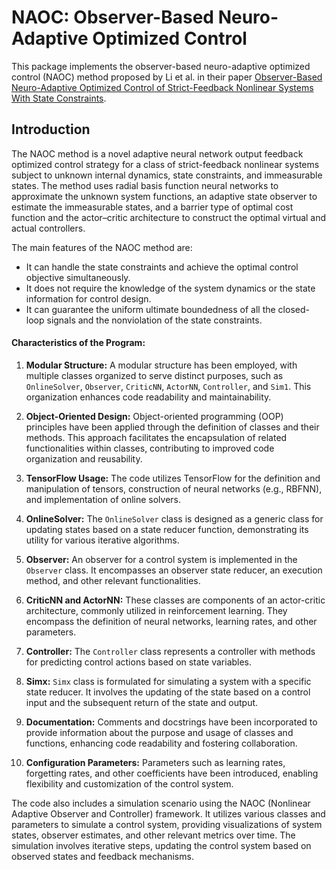 # NAOC: Observer-Based Neuro-Adaptive Optimized Control

This package implements the observer-based neuro-adaptive optimized control (NAOC) method proposed by Li et al. in their paper [Observer-Based Neuro-Adaptive Optimized Control of Strict-Feedback Nonlinear Systems With State Constraints](https://ieeexplore.ieee.org/document/9336267).

## Introduction

The NAOC method is a novel adaptive neural network output feedback optimized control strategy for a class of strict-feedback nonlinear systems subject to unknown internal dynamics, state constraints, and immeasurable states. The method uses radial basis function neural networks to approximate the unknown system functions, an adaptive state observer to estimate the immeasurable states, and a barrier type of optimal cost function and the actor–critic architecture to construct the optimal virtual and actual controllers.

The main features of the NAOC method are:

- It can handle the state constraints and achieve the optimal control objective simultaneously.
- It does not require the knowledge of the system dynamics or the state information for control design.
- It can guarantee the uniform ultimate boundedness of all the closed-loop signals and the nonviolation of the state constraints.


#### Characteristics of the Program:

1. **Modular Structure:** A modular structure has been employed, with multiple classes organized to serve distinct purposes, such as `OnlineSolver`, `Observer`, `CriticNN`, `ActorNN`, `Controller`, and `Sim1`. This organization enhances code readability and maintainability.

2. **Object-Oriented Design:** Object-oriented programming (OOP) principles have been applied through the definition of classes and their methods. This approach facilitates the encapsulation of related functionalities within classes, contributing to improved code organization and reusability.

3. **TensorFlow Usage:** The code utilizes TensorFlow for the definition and manipulation of tensors, construction of neural networks (e.g., RBFNN), and implementation of online solvers.

4. **OnlineSolver:** The `OnlineSolver` class is designed as a generic class for updating states based on a state reducer function, demonstrating its utility for various iterative algorithms.

5. **Observer:** An observer for a control system is implemented in the `Observer` class. It encompasses an observer state reducer, an execution method, and other relevant functionalities.

6. **CriticNN and ActorNN:** These classes are components of an actor-critic architecture, commonly utilized in reinforcement learning. They encompass the definition of neural networks, learning rates, and other parameters.

7. **Controller:** The `Controller` class represents a controller with methods for predicting control actions based on state variables.

8. **Simx:** `Simx` class is formulated for simulating a system with a specific state reducer. It involves the updating of the state based on a control input and the subsequent return of the state and output.

9. **Documentation:** Comments and docstrings have been incorporated to provide information about the purpose and usage of classes and functions, enhancing code readability and fostering collaboration.

10. **Configuration Parameters:** Parameters such as learning rates, forgetting rates, and other coefficients have been introduced, enabling flexibility and customization of the control system.

The code also includes a simulation scenario using the NAOC (Nonlinear Adaptive Observer and Controller) framework. It utilizes various classes and parameters to simulate a control system, providing visualizations of system states, observer estimates, and other relevant metrics over time. The simulation involves iterative steps, updating the control system based on observed states and feedback mechanisms.
